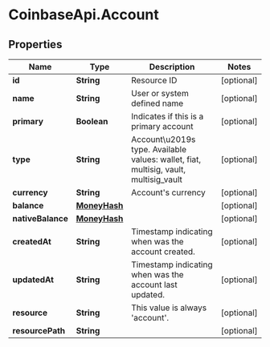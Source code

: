 # CoinbaseApi.Account

## Properties
Name | Type | Description | Notes
------------ | ------------- | ------------- | -------------
**id** | **String** | Resource ID | [optional] 
**name** | **String** | User or system defined name | [optional] 
**primary** | **Boolean** | Indicates if this is a primary account | [optional] 
**type** | **String** | Account\u2019s type. Available values: wallet, fiat, multisig, vault, multisig_vault | [optional] 
**currency** | **String** | Account&#39;s currency | [optional] 
**balance** | [**MoneyHash**](MoneyHash.md) |  | [optional] 
**nativeBalance** | [**MoneyHash**](MoneyHash.md) |  | [optional] 
**createdAt** | **String** | Timestamp indicating when was the account created. | [optional] 
**updatedAt** | **String** | Timestamp indicating when was the account last updated. | [optional] 
**resource** | **String** | This value is always &#39;account&#39;. | [optional] 
**resourcePath** | **String** |  | [optional] 


